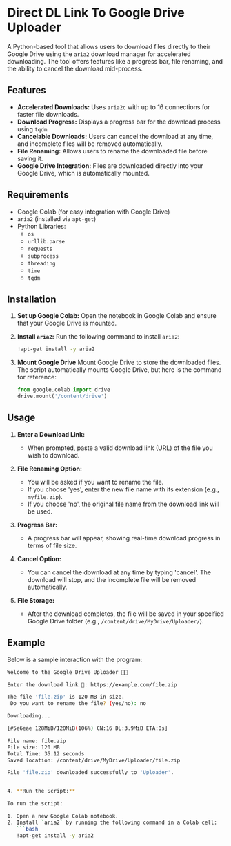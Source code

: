 # Direct DL Link To Google Drive Uploader

A Python-based tool that allows users to download files directly to their Google Drive using the `aria2` download manager for accelerated downloading. The tool offers features like a progress bar, file renaming, and the ability to cancel the download mid-process.

## Features

- **Accelerated Downloads:** Uses `aria2c` with up to 16 connections for faster file downloads.
- **Download Progress:** Displays a progress bar for the download process using `tqdm`.
- **Cancelable Downloads:** Users can cancel the download at any time, and incomplete files will be removed automatically.
- **File Renaming:** Allows users to rename the downloaded file before saving it.
- **Google Drive Integration:** Files are downloaded directly into your Google Drive, which is automatically mounted.

## Requirements

- Google Colab (for easy integration with Google Drive)
- `aria2` (installed via `apt-get`)
- Python Libraries:
  - `os`
  - `urllib.parse`
  - `requests`
  - `subprocess`
  - `threading`
  - `time`
  - `tqdm`

## Installation

1. **Set up Google Colab:**
   Open the notebook in Google Colab and ensure that your Google Drive is mounted.

2. **Install `aria2`:**
   Run the following command to install `aria2`:
   ```bash
   !apt-get install -y aria2

3. **Mount Google Drive**
   Mount Google Drive to store the downloaded files. The script automatically mounts Google Drive, but here is the command for reference:
   ```python
   from google.colab import drive
   drive.mount('/content/drive')

  ## Usage

  1. **Enter a Download Link:** 
     - When prompted, paste a valid download link (URL) of the file you wish to download.
   
  2. **File Renaming Option:** 
     - You will be asked if you want to rename the file.
     - If you choose 'yes', enter the new file name with its extension (e.g., `myfile.zip`).
     - If you choose 'no', the original file name from the download link will be used.

  3. **Progress Bar:** 
     - A progress bar will appear, showing real-time download progress in terms of file size.
    
  4. **Cancel Option:** 
     - You can cancel the download at any time by typing 'cancel'. The download will stop, and the incomplete file will be removed automatically.
   
  5. **File Storage:** 
     - After the download completes, the file will be saved in your specified Google Drive folder (e.g., `/content/drive/MyDrive/Uploader/`).


  ## Example

  Below is a sample interaction with the program:

  ```bash
  Welcome to the Google Drive Uploader 🙏🏻

  Enter the download link 🔗: https://example.com/file.zip

  The file 'file.zip' is 120 MB in size.
   Do you want to rename the file? (yes/no): no

  Downloading...

  [#5e6eae 128MiB/120MiB(106%) CN:16 DL:3.9MiB ETA:0s]

  File name: file.zip
  File size: 120 MB
  Total Time: 35.12 seconds
  Saved location: /content/drive/MyDrive/Uploader/file.zip

  File 'file.zip' downloaded successfully to 'Uploader'.


  4. **Run the Script:**

  To run the script:

  1. Open a new Google Colab notebook.
  2. Install `aria2` by running the following command in a Colab cell:
     ```bash
     !apt-get install -y aria2




   

